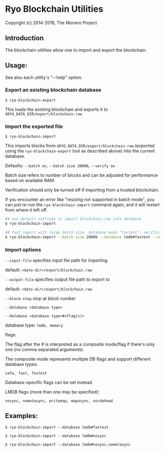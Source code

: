 # Ryo Blockchain Utilities

Copyright (c) 2014-2018, The Monero Project

## Introduction

The blockchain utilities allow one to import and export the blockchain.

## Usage:

See also each utility's "--help" option.

### Export an existing blockchain database

`$ ryo-blockchain-export`

This loads the existing blockchain and exports it to `$RYO_DATA_DIR/export/blockchain.raw`

### Import the exported file

`$ ryo-blockchain-import`

This imports blocks from `$RYO_DATA_DIR/export/blockchain.raw` (exported using the
`ryo-blockchain-export` tool as described above) into the current database.

Defaults: `--batch on`, `--batch size 20000`, `--verify on`

Batch size refers to number of blocks and can be adjusted for performance based on available RAM.

Verification should only be turned off if importing from a trusted blockchain.

If you encounter an error like "resizing not supported in batch mode", you can just re-run
the `ryo-blockchain-import` command again, and it will restart from where it left off.

```bash
## use default settings to import blockchain.raw into database
$ ryo-blockchain-import

## fast import with large batch size, database mode "fastest", verification off
$ ryo-blockchain-import --batch-size 20000 --database lmdb#fastest --verify off

```

### Import options

`--input-file`
specifies input file path for importing

default: `<data-dir>/export/blockchain.raw`

`--output-file`
specifies output file path to export to

default: `<data-dir>/export/blockchain.raw`

`--block-stop`
stop at block number

`--database <database type>`

`--database <database type>#<flag(s)>`

database type: `lmdb, memory`

flags:

The flag after the # is interpreted as a composite mode/flag if there's only
one (no comma separated arguments).

The composite mode represents multiple DB flags and support different database types:

`safe, fast, fastest`

Database-specific flags can be set instead.

LMDB flags (more than one may be specified):

`nosync, nometasync, writemap, mapasync, nordahead`

## Examples:

```
$ ryo-blockchain-import --database lmdb#fastest

$ ryo-blockchain-import --database lmdb#nosync

$ ryo-blockchain-import --database lmdb#nosync,nometasync
```
